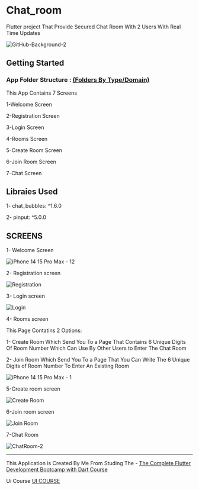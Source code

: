 # Chat_room

Flutter project That Provide Secured Chat Room With 2 Users With Real Time Updates 

![GitHub-Background-2](https://github.com/user-attachments/assets/be2c8a92-ebbe-431f-8829-2c99cd4a87a5)


## Getting Started

### App Folder Structure : <ins>(Folders By Type/Domain) </ins>
This App Contains 7 Screens

1-Welcome Screen

2-Registration Screen

3-Login Screen

4-Rooms Screen

5-Create Room Screen

6-Join Room Screen

7-Chat Screen

## Libraies Used

1- chat_bubbles: ^1.6.0

2- pinput: ^5.0.0

## SCREENS

1- Welcome Screen

![iPhone 14   15 Pro Max - 12](https://github.com/user-attachments/assets/b4abc611-9764-4b90-8dad-25ea6e319e20)

2- Registration screen

![Registration](https://github.com/user-attachments/assets/dd6ba174-cc7e-46bf-8b56-2b179d357520)

3- Login screen

![Login](https://github.com/user-attachments/assets/b1d40f54-1c01-445e-8ea5-bb1fecc8d7e9)

4- Rooms screen

This Page Contatins 2 Options:

1- Create Room Which Send You To a Page That Contains 6 Unique Digits Of Room Number Which Can Use By Other Users to Enter The Chat Room

2- Join Room Which Send You To a Page That You Can Write The 6 Unique Digits of Room Number To Enter An Existing Room 

![iPhone 14   15 Pro Max - 1](https://github.com/user-attachments/assets/d4483923-f14b-4c2a-b342-9204f1e5bda2)

5-Create room screen

![Create Room](https://github.com/user-attachments/assets/f437b4d7-21bf-461b-9606-e26069496847)

6-Join room screen

![Join Room](https://github.com/user-attachments/assets/2b52b76c-ba1a-42ff-95c9-e091b03ab2bc)

7-Chat Room

![ChatRoom-2](https://github.com/user-attachments/assets/69e374ea-13b1-4ca9-90a6-6ba62aed8f47)

---


This Application is Created By Me From Studing The - [The Complete Flutter Development Bootcamp with Dart Course](https://www.udemy.com/course/flutter-bootcamp-with-dart/) 

Ui Course [UI COURSE](https://www.youtube.com/@CodingwithT)

